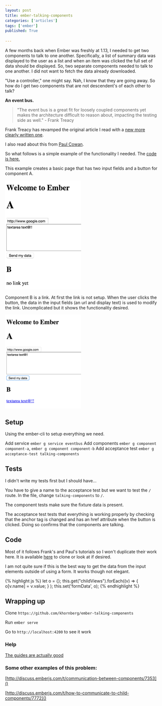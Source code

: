 ```yaml
---
layout: post
title: ember-talking-components
categories: ['articles']
tags: ['ember']
published: True

---
```


A few months back when Ember was freshly at 1.13, I needed to get two components to talk to one another. Specifically, a list of summary data was displayed to the user as a list and when an item was clicked the full set of data should be displayed. So, two separate components needed to talk to one another. I did not want to fetch the data already downloaded.

"Use a controller," one might say. Nah, I know that they are going away. So how do I get two components that are not descendent's of each other to talk?

**An event bus.**

> "The event bus is a great fit for loosely coupled components yet makes the architecture difficult to reason about, impacting the testing side as well." - Frank Treacy

Frank Treacy has revamped the original article I read with a [new more clearly written one](http://emberigniter.com/communication-between-distant-components/).

I also read about this from [Paul Cowan](http://www.thesoftwaresimpleton.com/blog/2015/04/27/event-bus/).

So what follows is a simple example of the functionality I needed. The [code is here.](https://github.com/khornberg/ember-talking-components)

This example creates a basic page that has two input fields and a button for component A.

<img src="/images/before.png" width="250px">

Component B is a link. At first the link is not setup. When the user clicks the button, the data in the input fields (an url and display text) is used to modify the link. Uncomplicated but it shows the functionality desired.

<img src="/images/after.png" width="250px">

## Setup

Using the ember-cli to setup everything we need.

Add service `ember g service eventbus`
Add components `ember g component component-a`, `ember g component component-b`
Add acceptance test `ember g acceptance-test talking-components`


## Tests

I didn't write my tests first but I should have...

You have to give a name to the acceptance test but we want to test the `/` route. In the file, change `talking-components` to `/`.

The component tests make sure the fixture data is present.

The acceptance test tests that everything is working properly by checking that the anchor tag is changed and has an href attribute when the button is clicked. Doing so confirms that the components are talking.


## Code

Most of it follows Frank's and Paul's tutorials so I won't duplicate their work here. It is available [here](https://github.com/khornberg/ember-talking-components) to clone or look at if desired.

I am not quite sure if this is the best way to get the data from the input elements outside of using a form. It works though not elegant.

{% highlight js %}
let o = {};
this.get("childViews").forEach((v) => { o[v.name] = v.value; } );
this.set('formData', o);
{% endhighlight %}


## Wrapping up

Clone `https://github.com/khornberg/ember-talking-components`

Run `ember serve`

Go to `http://localhost:4200` to see it work

### Help

[The guides are actually good](http://guides.emberjs.com/v2.1.0/testing/)

### Some other examples of this problem:

[http://discuss.emberjs.com/t/communication-between-components/7353]()

[http://discuss.emberjs.com/t/how-to-communicate-to-child-components/7772]()
